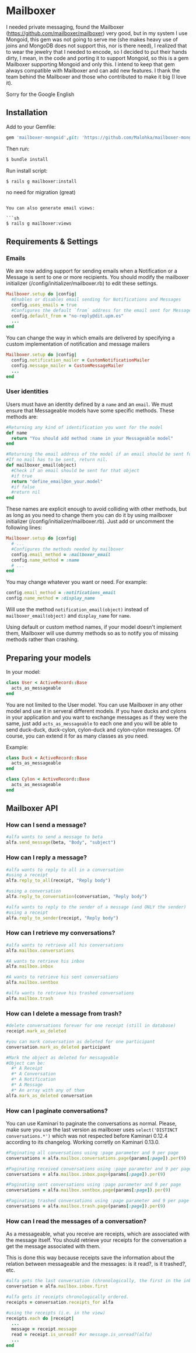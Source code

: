 # Mailboxer
  
  
  I needed private messaging, found the Mailboxer (https://github.com/mailboxer/mailboxer) very good, but in my system I use Mongoid, this gem was not going to serve me (she makes heavy use of joins and MongoDB does not support this, nor is there need), I realized that to wear the jewelry that I needed to encode, so I decided to put their hands dirty, I mean, in the code and porting it to support Mongoid, so this is a gem Mailboxer supporting Mongoid and only this.
  I intend to keep that gem always compatible with Mailboxer and can add new features.
  I thank the team behind the Mailboxer and those who contributed to make it big (I love it).
  
  Sorry for the Google English
  
  Installation
  ------------
  
  Add to your Gemfile:
  
  ```ruby
  gem 'mailboxer-mongoid',git: 'https://github.com/Malohka/mailboxer-mongoid'
  ```
  
  Then run:
  
  ```sh
  $ bundle install
  ```
  
  Run install script:
  
  ```sh
  $ rails g mailboxer:install
  ```
  
  no need for migration (great)
  ```
  
  You can also generate email views:
  
  ```sh
  $ rails g mailboxer:views
  ```
  
  ## Requirements & Settings
  
  ### Emails
  
  We are now adding support for sending emails when a Notification or a Message is sent to one or more recipients. You should modify the mailboxer initializer (/config/initializer/mailboxer.rb) to edit these settings.
  
  ```ruby
  Mailboxer.setup do |config|
    #Enables or disables email sending for Notifications and Messages
    config.uses_emails = true
    #Configures the default `from` address for the email sent for Messages and Notifications of Mailboxer
    config.default_from = "no-reply@dit.upm.es"
    ...
  end
  ```
  
  You can change the way in which emails are delivered by specifying a custom implementation of notification and message mailers
  
  ```ruby
  Mailboxer.setup do |config|
    config.notification_mailer = CustomNotificationMailer
    config.message_mailer = CustomMessageMailer
    ...
  end
  ```
  
  ### User identities
  
  Users must have an identity defined by a `name` and an `email`. We must ensure that Messageable models have some specific methods. These methods are:
  
  ```ruby
  #Returning any kind of identification you want for the model
  def name
    return "You should add method :name in your Messageable model"
  end
  ```
  
  ```ruby
  #Returning the email address of the model if an email should be sent for this object (Message or Notification).
  #If no mail has to be sent, return nil.
  def mailboxer_email(object)
    #Check if an email should be sent for that object
    #if true
    return "define_email@on_your.model"
    #if false
    #return nil
  end
  ```
  
  These names are explicit enough to avoid colliding with other methods, but as long as you need to change them you can do it by using mailboxer initializer (/config/initializer/mailboxer.rb). Just add or uncomment the following lines:
  
  ```ruby
  Mailboxer.setup do |config|
    # ...
    #Configures the methods needed by mailboxer
    config.email_method = :mailboxer_email
    config.name_method = :name
    # ...
  end
  ```
  
  You may change whatever you want or need. For example:
  
  ```ruby
  config.email_method = :notifications_email
  config.name_method = :display_name
  ```
  
  Will use the method `notification_email(object)` instead of `mailboxer_email(object)` and `display_name` for `name`.
  
  Using default or custom method names, if your model doesn't implement them, Mailboxer will use dummy methods so as to notify you of missing methods rather than crashing.
  
  ## Preparing your models
  
  In your model:
  
  ```ruby
  class User < ActiveRecord::Base
    acts_as_messageable
  end
  ```
  
  You are not limited to the User model. You can use Mailboxer in any other model and use it in serveral different models. If you have ducks and cylons in your application and you want to exchange messages as if they were the same, just add `acts_as_messageable` to each one and you will be able to send duck-duck, duck-cylon, cylon-duck and cylon-cylon messages. Of course, you can extend it for as many classes as you need.
  
  Example:
  
  ```ruby
  class Duck < ActiveRecord::Base
    acts_as_messageable
  end
  ```
  
  ```ruby
  class Cylon < ActiveRecord::Base
    acts_as_messageable
  end
  ```
  
  ## Mailboxer API
  
  ### How can I send a message?
  
  ```ruby
  #alfa wants to send a message to beta
  alfa.send_message(beta, "Body", "subject")
  ```
  
  ### How can I reply a message?
  
  ```ruby
  #alfa wants to reply to all in a conversation
  #using a receipt
  alfa.reply_to_all(receipt, "Reply body")
  
  #using a conversation
  alfa.reply_to_conversation(conversation, "Reply body")
  ```
  
  ```ruby
  #alfa wants to reply to the sender of a message (and ONLY the sender)
  #using a receipt
  alfa.reply_to_sender(receipt, "Reply body")
  ```
  
  ### How can I retrieve my conversations?
  
  ```ruby
  #alfa wants to retrieve all his conversations
  alfa.mailbox.conversations
  
  #A wants to retrieve his inbox
  alfa.mailbox.inbox
  
  #A wants to retrieve his sent conversations
  alfa.mailbox.sentbox
  
  #alfa wants to retrieve his trashed conversations
  alfa.mailbox.trash
  ```
  
  ### How can I delete a message from trash?
  
  ```ruby
  #delete conversations forever for one receipt (still in database)
  receipt.mark_as_deleted
  
  #you can mark conversation as deleted for one participant
  conversation.mark_as_deleted participant
  
  #Mark the object as deleted for messageable
  #Object can be:
    #* A Receipt
    #* A Conversation
    #* A Notification
    #* A Message
    #* An array with any of them
  alfa.mark_as_deleted conversation
  ```
  
  ### How can I paginate conversations?
  
  You can use Kaminari to paginate the conversations as normal. Please, make sure you use the last version as mailboxer uses `select('DISTINCT conversations.*')` which was not respected before Kaminari 0.12.4 according to its changelog. Working corretly on Kaminari 0.13.0.
  
  ```ruby
  #Paginating all conversations using :page parameter and 9 per page
  conversations = alfa.mailbox.conversations.page(params[:page]).per(9)
  
  #Paginating received conversations using :page parameter and 9 per page
  conversations = alfa.mailbox.inbox.page(params[:page]).per(9)
  
  #Paginating sent conversations using :page parameter and 9 per page
  conversations = alfa.mailbox.sentbox.page(params[:page]).per(9)
  
  #Paginating trashed conversations using :page parameter and 9 per page
  conversations = alfa.mailbox.trash.page(params[:page]).per(9)
  ```
  
  ### How can I read the messages of a conversation?
  
  As a messageable, what you receive are receipts, which are associated with the message itself. You should retrieve your receipts for the conversation a get the message associated with them.
  
  This is done this way because receipts save the information about the relation between messageable and the messages: is it read?, is it trashed?, etc.
  
  ```ruby
  #alfa gets the last conversation (chronologically, the first in the inbox)
  conversation = alfa.mailbox.inbox.first
  
  #alfa gets it receipts chronologically ordered.
  receipts = conversation.receipts_for alfa
  
  #using the receipts (i.e. in the view)
  receipts.each do |receipt|
    ...
    message = receipt.message
    read = receipt.is_unread? #or message.is_unread?(alfa)
    ...
  end
  ```
